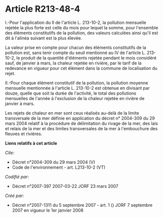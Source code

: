 # Article R213-48-4

I.-Pour l'application du II de l'article L. 213-10-2, la pollution mensuelle rejetée la plus forte est celle du mois pour
lequel la somme, pour l'ensemble des éléments constitutifs de la pollution, des valeurs calculées ainsi qu'il est dit à
l'alinéa suivant est la plus élevée. 

La valeur prise en compte pour chacun des éléments constitutifs de la pollution est, sans tenir compte du seuil mentionné au
IV de l'article L. 213-10-2, le produit de la quantité d'éléments rejetée pendant le mois considéré sauf, de janvier à mars,
la chaleur rejetée en rivière, par le tarif de la redevance en vigueur pour cet élément dans la commune de localisation du
rejet. 

II.-Pour chaque élément constitutif de la pollution, la pollution moyenne mensuelle mentionnée à l'article L. 213-10-2 est
obtenue en divisant par douze, quelle que soit la durée de l'activité, le total des pollutions mensuelles de l'année à
l'exclusion de la chaleur rejetée en rivière de janvier à mars. 

Les rejets de chaleur en mer sont ceux réalisés au-delà de la limite transversale de la mer définie en application du décret
n° 2004-309 du 29 mars 2004 relatif à la procédure de délimitation du rivage de la mer, des lais et relais de la mer et des
limites transversales de la mer à l'embouchure des fleuves et rivières.

**Liens relatifs à cet article**

_Cite_:

  - Décret n°2004-309 du 29 mars 2004 (V)
  - Code de l'environnement - art. L213-10-2 (VT)

_Codifié par_:

  - Décret n°2007-397 2007-03-22 JORF 23 mars 2007

_Créé par_:

  - Décret n°2007-1311 du 5 septembre 2007 - art. 1 () JORF 7 septembre 2007 en vigueur le 1er janvier 2008
